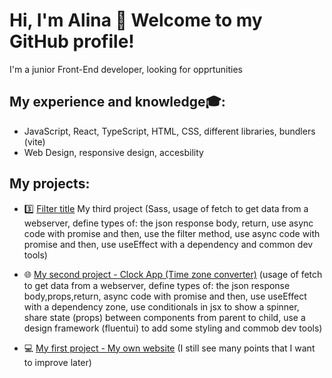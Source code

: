 # Hi, I'm Alina 👋 Welcome to my GitHub profile!

 I'm a junior Front-End developer, looking for opprtunities

## My experience and knowledge🎓:
- JavaScript, React, TypeScript, HTML, CSS, different libraries, bundlers (vite)
- Web Design, responsive design, accesbility
  
## My projects:
- :three: [Filter title](https://mees100.github.io/my-project3/)  My third project (Sass, usage of fetch to get data from a webserver, define types of: the json response body, return, use async code with promise and then, use the filter method, use async code with promise and then, use useEffect with a dependency and common dev tools)
- 🌐 <a href="https://github.com/Mees100/clock-app">My second project - Clock App (Time zone converter)</a> (usage of fetch to get data from a webserver, define types of: the json response body,props,return, async code with promise and then, use useEffect with a dependency zone, use conditionals in jsx to show a spinner, share state (props) between components from parent to child, use a design framework (fluentui) to add some styling and commob dev tools)

- 💻 <a href="https://github.com/Mees100/Mees100.github.io">My first project - My own website</a> (I still see many points that I want to improve later)





